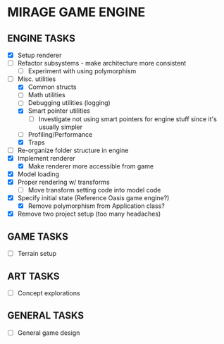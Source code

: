 # MIRAGE GAME ENGINE

## ENGINE TASKS

- [x] Setup renderer
- [ ] Refactor subsystems - make architecture more consistent
  - [ ] Experiment with using polymorphism
- [ ] Misc. utilities
  - [x] Common structs
  - [ ] Math utilities
  - [ ] Debugging utilities (logging)
  - [x] Smart pointer utilities
    - [ ] Investigate not using smart pointers for engine stuff since it's usually simpler
  - [ ] Profiling/Performance
  - [x] Traps
- [ ] Re-organize folder structure in engine
- [x] Implement renderer
  - [x] Make renderer more accessible from game
- [x] Model loading
- [x] Proper rendering w/ transforms
  - [ ] Move transform setting code into model code  
- [x] Specify initial state (Reference Oasis game engine?)
  - [x] Remove polymorphism from Application class?
- [x] Remove two project setup (too many headaches)

## GAME TASKS

- [ ] Terrain setup

## ART TASKS

- [ ] Concept explorations

## GENERAL TASKS

- [ ] General game design